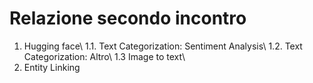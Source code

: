 # Relazione secondo incontro

1. Hugging face\\
   1.1. Text Categorization: Sentiment Analysis\\
   1.2. Text Categorization: Altro\\
   1.3  Image to text\\
2. Entity Linking
